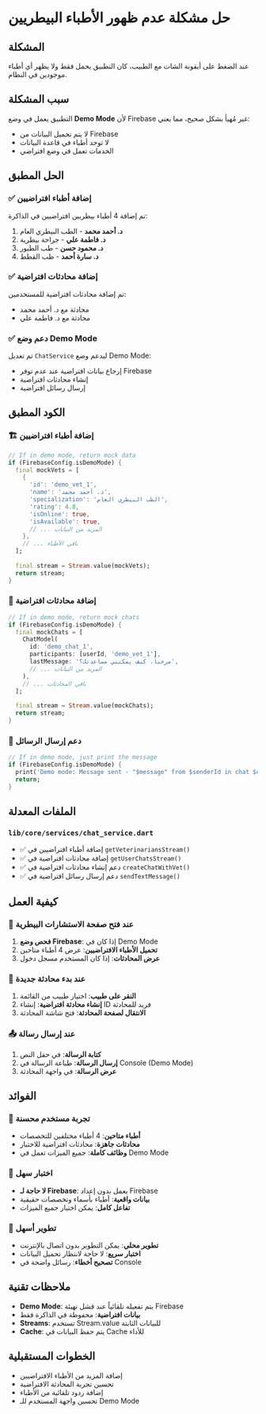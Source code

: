 # حل مشكلة عدم ظهور الأطباء البيطريين

## المشكلة

عند الضغط على أيقونة الشات مع الطبيب، كان التطبيق يحمل فقط ولا يظهر أي أطباء موجودين في النظام.

## سبب المشكلة

التطبيق يعمل في وضع **Demo Mode** لأن Firebase غير مُهيأ بشكل صحيح، مما يعني:
- لا يتم تحميل البيانات من Firebase
- لا توجد أطباء في قاعدة البيانات
- الخدمات تعمل في وضع افتراضي

## الحل المطبق

### ✅ **إضافة أطباء افتراضيين**
تم إضافة 4 أطباء بيطريين افتراضيين في الذاكرة:

1. **د. أحمد محمد** - الطب البيطري العام
2. **د. فاطمة علي** - جراحة بيطرية  
3. **د. محمود حسن** - طب الطيور
4. **د. سارة أحمد** - طب القطط

### ✅ **إضافة محادثات افتراضية**
تم إضافة محادثات افتراضية للمستخدمين:
- محادثة مع د. أحمد محمد
- محادثة مع د. فاطمة علي

### ✅ **دعم وضع Demo Mode**
تم تعديل `ChatService` ليدعم وضع Demo Mode:
- إرجاع بيانات افتراضية عند عدم توفر Firebase
- إنشاء محادثات افتراضية
- إرسال رسائل افتراضية

## الكود المطبق

### 🏗️ **إضافة أطباء افتراضيين**
```dart
// If in demo mode, return mock data
if (FirebaseConfig.isDemoMode) {
  final mockVets = [
    {
      'id': 'demo_vet_1',
      'name': 'د. أحمد محمد',
      'specialization': 'الطب البيطري العام',
      'rating': 4.8,
      'isOnline': true,
      'isAvailable': true,
      // ... المزيد من البيانات
    },
    // ... باقي الأطباء
  ];
  
  final stream = Stream.value(mockVets);
  return stream;
}
```

### 💬 **إضافة محادثات افتراضية**
```dart
// If in demo mode, return mock chats
if (FirebaseConfig.isDemoMode) {
  final mockChats = [
    ChatModel(
      id: 'demo_chat_1',
      participants: [userId, 'demo_vet_1'],
      lastMessage: 'مرحباً، كيف يمكنني مساعدتك؟',
      // ... المزيد من البيانات
    ),
    // ... باقي المحادثات
  ];
  
  final stream = Stream.value(mockChats);
  return stream;
}
```

### 📝 **دعم إرسال الرسائل**
```dart
// If in demo mode, just print the message
if (FirebaseConfig.isDemoMode) {
  print('Demo mode: Message sent - "$message" from $senderId in chat $chatId');
  return;
}
```

## الملفات المعدلة

### `lib/core/services/chat_service.dart`
- ✅ إضافة أطباء افتراضيين في `getVeterinariansStream()`
- ✅ إضافة محادثات افتراضية في `getUserChatsStream()`
- ✅ دعم إنشاء محادثات افتراضية في `createChatWithVet()`
- ✅ دعم إرسال رسائل افتراضية في `sendTextMessage()`

## كيفية العمل

### 🔄 **عند فتح صفحة الاستشارات البيطرية**
1. **فحص وضع Firebase**: إذا كان في Demo Mode
2. **تحميل الأطباء الافتراضيين**: عرض 4 أطباء متاحين
3. **عرض المحادثات**: إذا كان المستخدم مسجل دخول

### 💬 **عند بدء محادثة جديدة**
1. **النقر على طبيب**: اختيار طبيب من القائمة
2. **إنشاء محادثة افتراضية**: إنشاء ID فريد للمحادثة
3. **الانتقال لصفحة المحادثة**: فتح شاشة المحادثة

### 📤 **عند إرسال رسالة**
1. **كتابة الرسالة**: في حقل النص
2. **إرسال الرسالة**: طباعة الرسالة في Console (Demo Mode)
3. **عرض الرسالة**: في واجهة المحادثة

## الفوائد

### 📱 **تجربة مستخدم محسنة**
- **أطباء متاحين**: 4 أطباء مختلفين للتخصصات
- **محادثات جاهزة**: محادثات افتراضية للاختبار
- **وظائف كاملة**: جميع الميزات تعمل في Demo Mode

### 🧪 **اختبار سهل**
- **لا حاجة لـ Firebase**: يعمل بدون إعداد Firebase
- **بيانات واقعية**: أطباء بأسماء وتخصصات حقيقية
- **تفاعل كامل**: يمكن اختبار جميع الميزات

### 🔧 **تطوير أسهل**
- **تطوير محلي**: يمكن التطوير بدون اتصال بالإنترنت
- **اختبار سريع**: لا حاجة لانتظار تحميل البيانات
- **تصحيح أخطاء**: رسائل واضحة في Console

## ملاحظات تقنية

- **Demo Mode**: يتم تفعيله تلقائياً عند فشل تهيئة Firebase
- **بيانات افتراضية**: محفوظة في الذاكرة فقط
- **Streams**: تستخدم Stream.value للبيانات الثابتة
- **Cache**: يتم حفظ البيانات في Cache للأداء

## الخطوات المستقبلية

- إضافة المزيد من الأطباء الافتراضيين
- تحسين تجربة المحادثة الافتراضية
- إضافة ردود تلقائية من الأطباء
- تحسين واجهة المستخدم للـ Demo Mode 